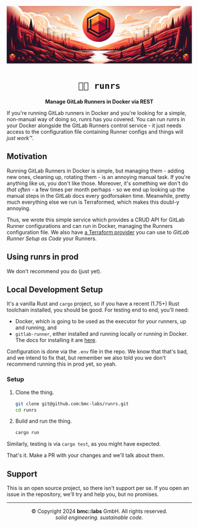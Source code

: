 <div align="center">

<img src="./assets/runrs-banner-1024px.jpg" />
<br/>

# `🏃🏽 runrs`

**Manage GitLab Runners in Docker via REST**

</div>

If you're running GitLab runners in Docker and you're looking for a simple, non-manual way of doing
so, runrs has you covered. You can run runrs in your Docker alongside the GitLab Runners control
service - it just needs access to the configuration file containing Runner configs and things will
_just work™_.


## Motivation

Running GitLab Runners in Docker is simple, but managing them - adding new ones, cleaning up,
rotating them - is an annoying manual task. If you're anything like us, you don't like those.
Moreover, it's something we don't do _that often_ - a few times per month perhaps - so we end up
looking up the manual steps in the GitLab docs every godforsaken time. Meanwhile, pretty much
everything else we run is Terraformed, which makes this doubl-y annoying.

Thus, we wrote this simple service which provides a CRUD API for GitLab Runner configurations and
can run in Docker, managing the Runners configuration file. We also have [a Terraform provider](https://github.com/bmc-labs/terraform-provider-peripheral)
you can use to _GitLab Runner Setup as Code_ your Runners.


## Using runrs in prod

We don't recommend you do (just yet).


## Local Development Setup

It's a vanilla Rust and `cargo` project, so if you have a recent (1.75+) Rust toolchain installed,
you should be good. For testing end to end, you'll need:

- Docker, which is going to be used as the executor for your runners, up and running, and
- `gitlab-runner`, either installed and running locally or running in Docker. The docs for
  installing it are [here](https://docs.gitlab.com/runner/install/osx.html).

Configuration is done via the `.env` file in the repo. We know that that's bad, and we intend to fix
that, but remember we also told you we don't recommend running this in prod yet, so yeah.

### Setup

1. Clone the thing.
   ```bash
   git clone git@github.com:bmc-labs/runrs.git
   cd runrs
   ```
1. Build and run the thing.
   ```bash
   cargo run
   ```

Similarly, testing is via `cargo test`, as you might have expected.

That's it. Make a PR with your changes and we'll talk about them.


## Support

This is an open source project, so there isn't support per se. If you open an issue in the
repository, we'll try and help you, but no promises.

---

<div align="center">
© Copyright 2024 <b>bmc::labs</b> GmbH. All rights reserved.<br />
<em>solid engineering. sustainable code.</em>
</div>
